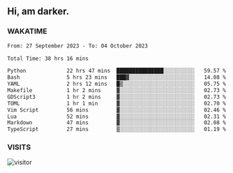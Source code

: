 ## Hi, am darker.

### WAKATIME

<!--START_SECTION:waka-->

```txt
From: 27 September 2023 - To: 04 October 2023

Total Time: 38 hrs 16 mins

Python             22 hrs 47 mins  ███████████████░░░░░░░░░░   59.57 %
Bash               5 hrs 23 mins   ███▓░░░░░░░░░░░░░░░░░░░░░   14.08 %
YAML               2 hrs 12 mins   █▒░░░░░░░░░░░░░░░░░░░░░░░   05.75 %
Makefile           1 hr 2 mins     ▓░░░░░░░░░░░░░░░░░░░░░░░░   02.73 %
GDScript3          1 hr 2 mins     ▓░░░░░░░░░░░░░░░░░░░░░░░░   02.73 %
TOML               1 hr 1 min      ▓░░░░░░░░░░░░░░░░░░░░░░░░   02.70 %
Vim Script         56 mins         ▓░░░░░░░░░░░░░░░░░░░░░░░░   02.46 %
Lua                52 mins         ▓░░░░░░░░░░░░░░░░░░░░░░░░   02.31 %
Markdown           47 mins         ▓░░░░░░░░░░░░░░░░░░░░░░░░   02.08 %
TypeScript         27 mins         ▒░░░░░░░░░░░░░░░░░░░░░░░░   01.19 %
```

<!--END_SECTION:waka-->

### VISITS
<!-- i should probably build this when i will have some time -->
![visitor](https://profile-counter.glitch.me/sanix-darker/count.svg)
